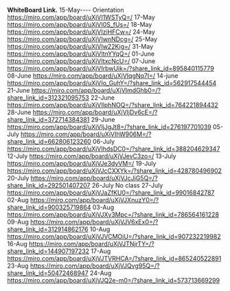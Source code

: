 **WhiteBoard Link.**
15-May---- Orientation
https://miro.com/app/board/uXjVI1WSTyQ=/
17-May
https://miro.com/app/board/uXjVI0S_fUs=/
18-May
https://miro.com/app/board/uXjVIziHFCw=/
24-May
https://miro.com/app/board/uXjVIwnNDcg=/
25-May
https://miro.com/app/board/uXjVIw22Kig=/
31-May
https://miro.com/app/board/uXjVItnYYqQ=/
01-June
https://miro.com/app/board/uXjVItxcNcU=/
07-June
https://miro.com/app/board/uXjVIrbwUik=/?share_link_id=895840115779
08-June
https://miro.com/app/board/uXjVIqgNq7I=/
14-june
https://miro.com/app/board/uXjVIo_GuhY=/?share_link_id=562917544454
21-June
https://miro.com/app/board/uXjVImdGhb0=/?share_link_id=312321095753
22-June
https://miro.com/app/board/uXjVIlphNOQ=/?share_link_id=764221894432
28-June
https://miro.com/app/board/uXjVIjDv6cE=/?share_link_id=372714384381
29-June
https://miro.com/app/board/uXjVIjJgJt8=/?share_link_id=276197701039
05-July
https://miro.com/app/board/uXjVIhW906M=/?share_link_id=662806123260
06-July
https://miro.com/app/board/uXjVIhdsDC0=/?share_link_id=388204629347
12-July
https://miro.com/app/board/uXjVJevC3zo=/
13-July
https://miro.com/app/board/uXjVJe3dyVM=/
19-July
https://miro.com/app/board/uXjVJcCXXYk=/?share_link_id=428780496902
20-July
https://miro.com/app/board/uXjVJcJjG5Q=/?share_link_id=292501407207
26-July
No class
27-July
https://miro.com/app/board/uXjVJaZfKU0=/?share_link_id=99016842787
02-Aug
https://miro.com/app/board/uXjVJXnuzY0=/?share_link_id=900325719864
03-Aug
https://miro.com/app/board/uXjVJXv3Mpc=/?share_link_id=786564161228
09-Aug
https://miro.com/app/board/uXjVJV6xEx0=/?share_link_id=312914862176
10-Aug
https://miro.com/app/board/uXjVJVCMOiU=/?share_link_id=907232219982
16-Aug
https://miro.com/app/board/uXjVJTNjrTY=/?share_link_id=144907197232
17-Aug
https://miro.com/app/board/uXjVJTVRHCA=/?share_link_id=865240522891
23-Aug
https://miro.com/app/board/uXjVJQvg95Q=/?share_link_id=50472468947
24-Aug
https://miro.com/app/board/uXjVJQ2e-m0=/?share_link_id=573713669299

